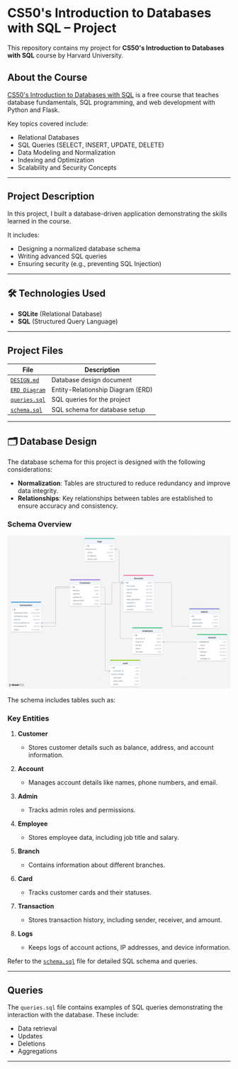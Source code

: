# CS50's Introduction to Databases with SQL – Project

This repository contains my project for **CS50's Introduction to Databases with SQL** course by Harvard University.

## About the Course

[CS50's Introduction to Databases with SQL](https://cs50.harvard.edu/sql/) is a free course that teaches database fundamentals, SQL programming, and web development with Python and Flask.

Key topics covered include:
- Relational Databases
- SQL Queries (SELECT, INSERT, UPDATE, DELETE)
- Data Modeling and Normalization
- Indexing and Optimization
- Scalability and Security Concepts

---

## Project Description

In this project, I built a database-driven application demonstrating the skills learned in the course.

It includes:
- Designing a normalized database schema
- Writing advanced SQL queries
- Ensuring security (e.g., preventing SQL Injection)
---
## 🛠 Technologies Used

- **SQLite** (Relational Database)
- **SQL** (Structured Query Language)

---

##  Project Files

| File | Description |
|------|-------------|
| [`DESIGN.md`](./cs50-databases-project/DESIGN.md) | Database design document |
| [`ERD Diagram`](./cs50-databases-project/erd%20bank.png) | Entity-Relationship Diagram (ERD) |
| [`queries.sql`](./cs50-databases-project/queries.sql) | SQL queries for the project |
| [`schema.sql`](./cs50-databases-project/schema.sql) | SQL schema for database setup |

---

## 🗂 Database Design

The database schema for this project is designed with the following considerations:
- **Normalization**: Tables are structured to reduce redundancy and improve data integrity.
- **Relationships**: Key relationships between tables are established to ensure accuracy and consistency.

### Schema Overview

![ERD](./cs50-databases-project/erd%20bank.png)

The schema includes tables such as:
### Key Entities

1. **Customer**
   - Stores customer details such as balance, address, and account information.

2. **Account**
   - Manages account details like names, phone numbers, and email.

3. **Admin**
   - Tracks admin roles and permissions.

4. **Employee**
   - Stores employee data, including job title and salary.

5. **Branch**
   - Contains information about different branches.

6. **Card**
   - Tracks customer cards and their statuses.

7. **Transaction**
   - Stores transaction history, including sender, receiver, and amount.

8. **Logs**
   - Keeps logs of account actions, IP addresses, and device information.

Refer to the [`schema.sql`](./cs50-databases-project/schema.sql) file for detailed SQL schema and queries.

---

##  Queries

The `queries.sql` file contains examples of SQL queries demonstrating the interaction with the database. These include:
- Data retrieval
- Updates
- Deletions
- Aggregations

---
